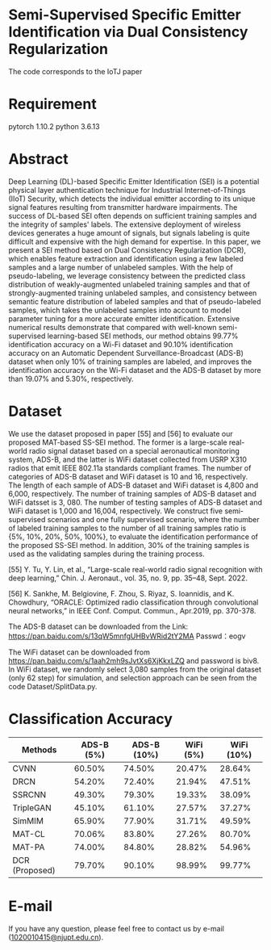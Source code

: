 # Semi-Supervised Specific Emitter Identification via Dual Consistency Regularization
The code corresponds to the IoTJ paper

# Requirement
pytorch 1.10.2
python 3.6.13

# Abstract
Deep Learning (DL)-based Specific Emitter Identification (SEI) is a potential physical layer authentication technique for Industrial Internet-of-Things (IIoT) Security, which detects the individual emitter according to its unique signal features resulting from transmitter hardware impairments. The success of DL-based SEI often depends on sufficient training samples and the integrity of samples' labels. The extensive deployment of wireless devices generates a huge amount of signals, but signals labeling is quite difficult and expensive with the high demand for expertise. In this paper, we present a SEI method based on Dual Consistency Regularization (DCR), which enables feature extraction and identification using a few labeled samples and a large number of unlabeled samples. With the help of pseudo-labeling, we leverage consistency between the predicted class distribution of weakly-augmented unlabeled training samples and that of strongly-augmented training unlabeled samples, and consistency between semantic feature distribution of labeled samples and that of pseudo-labeled samples, which takes the unlabeled samples into account to model parameter tuning for a more accurate emitter identification. Extensive numerical results demonstrate that compared with well-known semi-supervised learning-based SEI methods, our method obtains 99.77% identification accuracy on a Wi-Fi dataset and 90.10% identification accuracy on an Automatic Dependent Surveillance-Broadcast (ADS-B) dataset when only 10% of training samples are labeled, and improves the identification accuracy on the Wi-Fi dataset and the ADS-B dataset by more than 19.07% and 5.30%, respectively.

# Dataset
We use the dataset proposed in paper [55] and [56] to evaluate our proposed MAT-based SS-SEI method. The former is a large-scale real-world radio signal dataset based on a special aeronautical monitoring system, ADS-B, and the latter is WiFi dataset collected from USRP X310 radios that emit IEEE 802.11a standards compliant frames. The number of categories of ADS-B dataset and WiFi dataset is 10 and 16, respectively. The length of each sample of ADS-B dataset and WiFi dataset is 4,800 and 6,000, respectively. The number of training samples of ADS-B dataset and WiFi datsset is 3, 080. The number of testing samples of ADS-B dataset and WiFi dataset is 1,000 and 16,004, respectively. We construct five semi-supervised scenarios and one fully supervised scenario, where the number of labeled training samples to the number of all training samples ratio is {5%, 10%, 20%, 50%, 100%}, to evaluate the identification performance of the proposed SS-SEI method. In addition, 30% of the training samples is used as the validating samples during the training process.

[55] Y. Tu, Y. Lin, et al., “Large-scale real-world radio signal recognition with deep learning,” Chin. J. Aeronaut., vol. 35, no. 9, pp. 35–48, Sept.
2022.

[56] K. Sankhe, M. Belgiovine, F. Zhou, S. Riyaz, S. Ioannidis, and K. Chowdhury, “ORACLE: Optimized radio classification through convolutional neural networks,” in IEEE Conf. Comput. Commun., Apr.2019, pp. 370-378.

The ADS-B dataset can be downloaded from the Link: https://pan.baidu.com/s/13qW5mnfgUHBvWRid2tY2MA Passwd：eogv

The WiFi dataset can be downloaded from https://pan.baidu.com/s/1aah2mh9sJvtXs6XjKkxLZQ and password is biv8.
In WiFi dataset, we randomly select 3,080 samples from the original dataset (only 62 step) for simulation, and selection approach can be seen from the code Dataset/SplitData.py.

# Classification Accuracy
 Methods  | ADS-B (5%) | ADS-B (10%) | WiFi (5%) | WiFi (10%)
 ---- | ----- | ------  | ----- | ------  |
 CVNN  | 60.50% |  74.50% | 20.47% |28.64%
 DRCN  | 54.20% | 72.40% | 21.94% | 47.51%
 SSRCNN | 49.30% | 79.30% | 19.33% | 38.09%
 TripleGAN | 45.10% | 61.10% | 27.57% | 37.27%
 SimMIM | 65.90% | 77.90% | 31.71% | 49.59%
 MAT-CL | 70.06% | 83.80% | 27.26% | 80.70%
 MAT-PA | 74.00% | 84.80% | 28.82% | 54.96%
 DCR (Proposed)   | 79.70% | 90.10% | 98.99% | 99.77%


# E-mail
If you have any question, please feel free to contact us by e-mail (1020010415@njupt.edu.cn).

